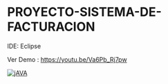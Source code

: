 # PROYECTO-SISTEMA-DE-FACTURACION

IDE: Eclipse

Ver Demo : https://youtu.be/Va6Pb_Rj7pw


[![jAVA](https://img.youtube.com./vi/Va6Pb_Rj7pw/0.jpg)](https://www.youtube.com/watch?v=Va6Pb_Rj7pw)
